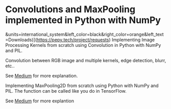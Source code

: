 # Convolutions and MaxPooling implemented in Python with NumPy
&units=international_system&left_color=black&right_color=orange&left_text=Downloads)](https://pepy.tech/project/requests)
Implementing Image Processing Kernels from scratch using Convolution in Python with NumPy and PIL.

Convolution between RGB image and multiple kernels, edge detection, blurr, etc..

See <a href='https://medium.com/@sabribarac/implementing-image-processing-kernels-from-scratch-using-convolution-in-python-4e966e9aafaf'>Medium</a> for more explanation.

Implementing MaxPooling2D from scratch using Python with NumPy and PIL.
The function can be called like you do in TensorFlow.

See <a href='https://medium.com/@sabribarac/computer-vision-how-to-implement-max-pooling2d-from-tensorflow-pytorch-from-scratch-in-python-2696e1cc2b52'>Medium</a> for more explantion
